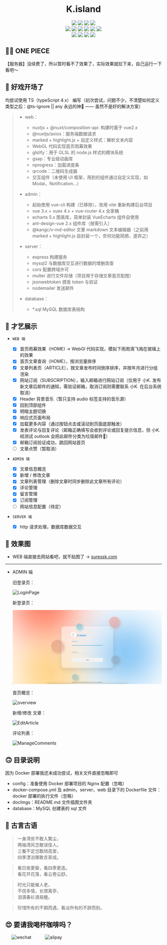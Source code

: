 # <div align="center">K.island</div>

<div align="center">
    <img src="https://img.shields.io/badge/nuxt-v2.0.1-green">
    <img src="https://img.shields.io/badge/nuxtCompositionApi-v0.19.0-green">
    <img src="https://img.shields.io/badge/glslify-v7.1.1-green">
    <img src="https://img.shields.io/badge/gsap-v3.6.0-green"><br>
    <img src="https://img.shields.io/badge/vite-v2.1.0-blue">
    <img src="https://img.shields.io/badge/vue-v3.0.5-blue">
    <img src="https://img.shields.io/badge/vuex-v4.0.0-blue">
    <img src="https://img.shields.io/badge/vueRouter-v4.0.5-blue">
    <img src="https://img.shields.io/badge/AntDesignVue-v2.1.0-blue">
    <img src="https://img.shields.io/badge/echarts-v5.0.2-blue"><br>
    <img src="https://img.shields.io/badge/Node-v14.16.0-red">
    <img src="https://img.shields.io/badge/mysql2-v2.2.5-red">
    <img src="https://img.shields.io/badge/jsonwebtoken-v8.5.1-red">
    <img src="https://img.shields.io/badge/MySQL-.exe8.0.23-red">
</div>

## 🏴‍☠️ ONE PIECE

【服务器】没续费了，所以暂时看不了效果了，实际效果就拉下来，自己运行一下看吧～
<!-- <img src="http://suressk.com/_nuxt/img/sunny.e630428.webp"> -->

## 👻 好戏开场了

均尝试使用 TS（typeScript 4.x） 编写（初次尝试，问题不少，不清楚如何定义类型之后：@ts-ignore || any 永远的神🤣 —— 虽然不是好的解决方案）

> - web：
>   + nuxtjs + @nuxt/composition-api: 构建时基于 vue2.x
>   + @nuxtjs/axios：服务端数据请求
>   + marked + highlight.js + 自定义样式：解析文本内容
>   + WebGL 代码实现首页雨幕效果
>   + glslify：用于 GLSL 的 node.js 样式的模块系统
>   + gsap：专业级动画库
>   + nprogress：加载进度条
>   + qrcode：二维码生成器
>   + 交互组件（未使用 UI 框架，用到的组件通过自定义实现，如 Modal，Notification...）
> 
> - admin：
>   + 起始使用 vue-cli 构建（已移除），改用 vite 重新构建后台项目
>   + vue 3.x + vuex 4.x + vue-router 4.x 全家桶
>   + echarts 5.x 图表库，简单封装 VueEcharts 组件自使用
>   + ant-design-vue 2.x 组件库（按需引入）
>   + @kangc/v-md-editor 文章 markdown 文本编辑器（之前用 marked + highlight.js 自封装一个，奈何功能简陋，遂弃之）
> 
> - server：
>   + express 构建服务
>   + mysql2 与数据库交互进行数据的增删改查
>   + cors 配置跨域许可
>   + multer 进行文件存储（项目用于存储文章首页配图）
>   + jsonwebtoken 颁发 token 与验证
>   + nodemailer 发送邮件
>
> - database：
>   + *.sql   MySQL 数据库表结构

## 🤩 才艺展示

- `WEB 端`

    - [x] 首页雨幕效果（HOME)  →  WebGl 代码实现，模拟下雨雨滴飞溅在玻璃上的效果
    - [x] 首页文章查询（HOME），按浏览量排序
    - [x] 文章列表页（ARTICLE），按文章发布时间倒序排序，并按年月进行分组渲染
    - [x] 网站订阅（SUBSCRIPTION），输入邮箱进行网站订阅（仅用于 小K. 发布新文章后邮件的通知，需验证邮箱，取消订阅则需要联系 小K. 在后台系统取消）
    - [x] Header 背景音乐（暂只支持 audio 标签支持的音乐源）
    - [x] 回到顶部组件
    - [x] 明暗主题切换
    - [x] 响应式页面布局
    - [x] 加载更多内容（通过按钮点击或滚动到页面底部触发）
    - [x] 发表评论与回复评论（邮箱正确填写会收到评论或回复提示信息，但 小K. 经测试 outlook 会把此邮件分类为垃圾邮件🤣）
    - [x] 邮箱订阅验证成功，跳回网站首页
    - [ ] 文章点赞（暂取消）

- `ADMIN 端`

    - [x] 文章信息概览
    - [x] 新增 / 修改文章
    - [x] 文章列表管理（删除文章时同步删除此文章所有评论）
    - [x] 评论管理
    - [x] 留言管理
    - [x] 订阅管理
    - [ ] 网站信息配置（待定）

- `SERVER 端`

    - [x] http 请求处理，数据库数据交互

## 🤪 效果图

- WEB 端直接去网站看吧，就不贴图了 → [suressk.com](http://suressk.com)

<hr>

- ADMIN 端

    旧登录页：

    ![LoginPage](./docImgs/login.png)

    新登录页：

    ![NewLoginPage](./docImgs/newLogin.png)

    首页概览：

    ![overview](./docImgs/overview.png)
    
    新增/修改 文章：

    ![EditArticle](./docImgs/edit.png)
    
    评论列表：

    ![ManageComments](./docImgs/comment.png)

## 🙃 目录说明

因为 Docker 部署我还未成功尝试，相关文件直接忽略即可

- config：准备使用 Docker 部署项目的 Nginx 配置（忽略）
- docker-compose.yml 及 admin，server，web 目录下的 Dockerfile 文件：docker 部署的执行文件（忽略）
- docImgs：README.md 文件插图文件夹
- database：MySQL 创建表的 sql 文件

## 💯 古言古语

> 一身清贫不敢入繁尘，<br/>
> 两袖清风怎敢误佳人。<br/>
> 三餐不定岂敢旭高堂，<br/>
> 四季漂泊哪敢言家成。

> 看日夜更替，看四季更迭。<br/>
> 看花开花落，看云卷云舒。

> 时光只能催人老，<br/>
> 不信多情，长恨离亭，<br/>
> 泪滴春衫酒易醒。

> 珍惜所有的不期而遇，看淡所有的不辞而别。

## 😍 要请我喝杯咖啡吗？

<div style="width: 100%;">
    <img src="./docImgs/wechat.jpg" style="width: 40%;margin: 0 20px;" alt="wechat" title="wechat">
    <img src="./docImgs/ali.png" style="width: 40%;margin: 0 20px;" alt="alipay" title="alipay">
</div>

<!-- ![wechat](./docImgs/wechat.jpg) -->

<!-- ![alipay](./docImgs/ali.jpg) -->
